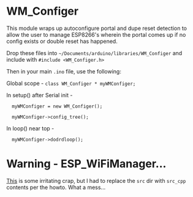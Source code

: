 # WM_Configer

This module wraps up autoconfigure portal and dupe reset detection to allow the user to manage ESP8266's wherein the portal comes up if no config exists or double reset has happened.  

Drop these files into `~/Documents/arduino/libraries/WM_Configer` and include with `#include <WM_Configer.h>`

Then in your main `.ino` file, use the following:

Global scope - `class WM_Configer * myWMConfiger;`

In setup() after Serial init - 
```
  myWMConfiger = new WM_Configer();

  myWMConfiger->config_tree();
```

In loop() near top -
```
  myWMConfiger->dodrdloop();
```

# Warning - ESP_WiFiManager...

[This](https://github.com/khoih-prog/ESP_WiFiManager/blob/master/README.md#howto-fix-multiple-definitions-linker-error) is some irritating crap, but I had to replace the `src` dir with `src_cpp` contents per the howto.  What a mess...


